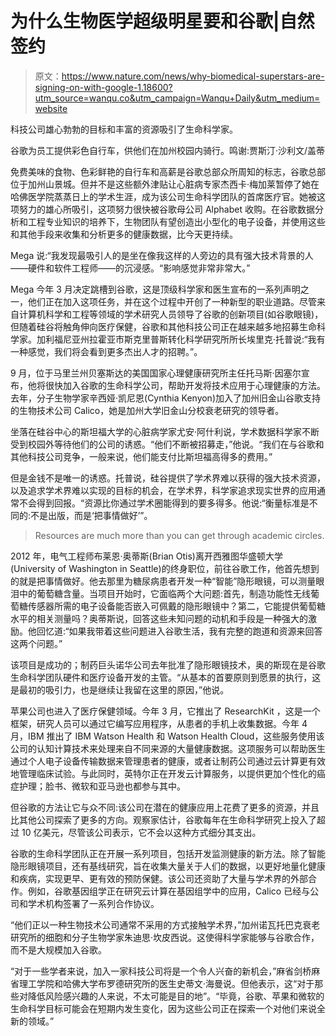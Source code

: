 # 为什么生物医学超级明星要和谷歌|自然签约

> 原文：<https://www.nature.com/news/why-biomedical-superstars-are-signing-on-with-google-1.18600?utm_source=wanqu.co&utm_campaign=Wanqu+Daily&utm_medium=website>

科技公司雄心勃勃的目标和丰富的资源吸引了生命科学家。

谷歌为员工提供彩色自行车，供他们在加州校园内骑行。鸣谢:贾斯汀·沙利文/盖蒂

免费美味的食物、色彩鲜艳的自行车和高薪是谷歌总部众所周知的标志，谷歌总部位于加州山景城。但并不是这些额外津贴让心脏病专家杰西卡·梅加莱暂停了她在哈佛医学院蒸蒸日上的学术生涯，成为该公司生命科学团队的首席医疗官。她被这项努力的雄心所吸引，这项努力很快被谷歌母公司 Alphabet 收购。在谷歌数据分析和工程专业知识的培养下，生物团队有望创造出小型化的电子设备，并使用这些和其他手段来收集和分析更多的健康数据，比今天更持续。

Mega 说:“我发现最吸引人的是坐在像我这样的人旁边的具有强大技术背景的人——硬件和软件工程师——的沉浸感。“影响感觉非常非常大。”

Mega 今年 3 月决定跳槽到谷歌，这是顶级科学家和医生宣布的一系列声明之一，他们正在加入这项任务，并在这个过程中开创了一种新型的职业道路。尽管来自计算机科学和工程等领域的学术研究人员领导了谷歌的创新项目(如谷歌眼镜)，但随着硅谷将触角伸向医疗保健，谷歌和其他科技公司正在越来越多地招募生命科学家。加利福尼亚州拉霍亚市斯克里普斯转化科学研究所所长埃里克·托普说:“我有一种感觉，我们将会看到更多杰出人才的招聘。”。

9 月，位于马里兰州贝塞斯达的美国国家心理健康研究所主任托马斯·因塞尔宣布，他将很快加入谷歌的生命科学公司，帮助开发将技术应用于心理健康的方法。去年，分子生物学家辛西娅·凯尼恩(Cynthia Kenyon)加入了加州旧金山谷歌支持的生物技术公司 Calico，她是加州大学旧金山分校衰老研究的领导者。

坐落在硅谷中心的斯坦福大学的心脏病学家尤安·阿什利说，学术数据科学家不断受到校园外等待他们的公司的诱惑。“他们不断被招募走，”他说。“我们在与谷歌和其他科技公司竞争，一般来说，他们能支付比斯坦福高得多的费用。”

但是金钱不是唯一的诱惑。托普说，硅谷提供了学术界难以获得的强大技术资源，以及追求学术界难以实现的目标的机会，在学术界，科学家追求现实世界的应用通常不会得到回报。“资源比你通过学术圈能得到的要多得多。他说:“衡量标准是不同的:不是出版，而是‘把事情做好’”。

> Resources are much more than you can get through academic circles.

2012 年，电气工程师布莱恩·奥蒂斯(Brian Otis)离开西雅图华盛顿大学(University of Washington in Seattle)的终身职位，前往谷歌工作，他首先想到的就是把事情做好。他去那里为糖尿病患者开发一种“智能”隐形眼镜，可以测量眼泪中的葡萄糖含量。当项目开始时，它面临两个大问题:首先，制造功能性无线葡萄糖传感器所需的电子设备能否嵌入可佩戴的隐形眼镜中？第二，它能提供葡萄糖水平的相关测量吗？奥蒂斯说，回答这些未知问题的动机和手段是一种强大的激励。他回忆道:“如果我带着这些问题进入谷歌生活，我有完整的跑道和资源来回答这两个问题。”

该项目是成功的；制药巨头诺华公司去年批准了隐形眼镜技术，奥的斯现在是谷歌生命科学团队硬件和医疗设备开发的主管。“从基本的首要原则到愿景的执行，这是最初的吸引力，也是继续让我留在这里的原因，”他说。

苹果公司也进入了医疗保健领域。今年 3 月，它推出了 ResearchKit ，这是一个框架，研究人员可以通过它编写应用程序，从患者的手机上收集数据。今年 4 月，IBM 推出了 IBM Watson Health 和 Watson Health Cloud，这些服务使用该公司的认知计算技术来处理来自不同来源的大量健康数据。这项服务可以帮助医生通过个人电子设备传输数据来管理患者的健康，或者让制药公司通过云计算更有效地管理临床试验。与此同时，英特尔正在开发云计算服务，以提供更加个性化的癌症护理；脸书、微软和亚马逊也都参与其中。

但谷歌的方法让它与众不同:该公司在潜在的健康应用上花费了更多的资源，并且比其他公司探索了更多的方向。观察家估计，谷歌每年在生命科学研究上投入了超过 10 亿美元，尽管该公司表示，它不会以这种方式细分其支出。

谷歌的生命科学团队正在开展一系列项目，包括开发监测健康的新方法。除了智能隐形眼镜项目，还有基线研究，旨在收集大量关于人们的数据，以更好地量化健康和疾病，实现更早、更有效的预防保健。该公司还资助了大量与学术界的外部合作。例如，谷歌基因组学正在研究云计算在基因组学中的应用，Calico 已经与公司和学术机构签署了一系列合作协议。

“他们正以一种生物技术公司通常不采用的方式接触学术界，”加州诺瓦托巴克衰老研究所的细胞和分子生物学家朱迪思·坎皮西说。这使得科学家能够与谷歌合作，而不是大规模加入谷歌。

“对于一些学者来说，加入一家科技公司将是一个令人兴奋的新机会，”麻省剑桥麻省理工学院和哈佛大学布罗德研究所的医生史蒂文·海曼说。但他表示，这“对于那些对降低风险感兴趣的人来说，不太可能是目的地”。“毕竟，谷歌、苹果和微软的生命科学目标可能会在短期内发生变化，因为这些公司正在探索一个对他们来说全新的领域。”